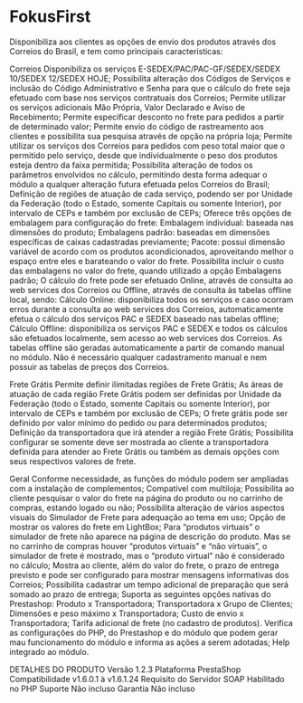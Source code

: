 # FokusFirst

Disponibiliza aos clientes as opções de envio dos produtos através dos Correios do Brasil, e tem como principais características:

Correios
Disponibiliza os serviços E-SEDEX/PAC/PAC-GF/SEDEX/SEDEX 10/SEDEX 12/SEDEX HOJE;
Possibilita alteração dos Códigos de Serviços e inclusão do Código Administrativo e Senha para que o cálculo do frete seja efetuado com base nos serviços contratuais dos Correios;
Permite utilizar os serviços adicionais Mão Própria, Valor Declarado e Aviso de Recebimento;
Permite especificar desconto no frete para pedidos a partir de determinado valor;
Permite envio do código de rastreamento aos clientes e possibilita sua pesquisa através de opção na própria loja;
Permite utilizar os serviços dos Correios para pedidos com peso total maior que o permitido pelo serviço, desde que individualmente o peso dos produtos esteja dentro da faixa permitida;
Possibilita alteração de todos os parâmetros envolvidos no cálculo, permitindo desta forma adequar o módulo a qualquer alteração futura efetuada pelos Correios do Brasil;
Definição de regiões de atuação de cada serviço, podendo ser por Unidade da Federação (todo o Estado, somente Capitais ou somente Interior), por intervalo de CEPs e também por exclusão de CEPs;
Oferece três opções de embalagem para configuração do frete:
Embalagem individual: baseada nas dimensões do produto;
Embalagens padrão: baseadas em dimensões específicas de caixas cadastradas previamente;
Pacote: possui dimensão variável de acordo com os produtos acondicionados, aproveitando melhor o espaço entre eles e barateando o valor do frete.
Possibilita incluir o custo das embalagens no valor do frete, quando utilizado a opção Embalagens padrão;
O cálculo do frete pode ser efetuado Online, através de consulta ao web services dos Correios ou Offline, através de consulta às tabelas offline local, sendo:
Cálculo Online: disponibiliza todos os serviços e caso ocorram erros durante a consulta ao web services dos Correios, automaticamente efetua o cálculo dos serviços PAC e SEDEX baseado nas tabelas offline;
Cálculo Offline: disponibiliza os serviços PAC e SEDEX e todos os cálculos são efetuados localmente, sem acesso ao web services dos Correios.
As tabelas offline são geradas automaticamente a partir de comando manual no módulo. Não é necessário qualquer cadastramento manual e nem possuir as tabelas de preços dos Correios.

Frete Grátis
Permite definir ilimitadas regiões de Frete Grátis;
As áreas de atuação de cada região Frete Grátis podem ser definidas por Unidade da Federação (todo o Estado, somente Capitais ou somente Interior), por intervalo de CEPs e também por exclusão de CEPs;
O frete grátis pode ser definido por valor mínimo do pedido ou para determinados produtos;
Definição da transportadora que irá atender a região Frete Grátis;
Possibilita configurar se somente deve ser mostrada ao cliente a transportadora definida para atender ao Frete Grátis ou também as demais opções com seus respectivos valores de frete.

Geral
Conforme necessidade, as funções do módulo podem ser ampliadas com a instalação de complementos;
Compatível com multiloja;
Possibilita ao cliente pesquisar o valor do frete na página do produto ou no carrinho de compras, estando logado ou não;
Possibilita alteração de vários aspectos visuais do Simulador de Frete para adequação ao tema em uso;
Opção de mostrar os valores do frete em LightBox;
Para “produtos virtuais” o simulador de frete não aparece na página de descrição do produto. Mas se no carrinho de compras houver “produtos virtuais” e “não virtuais”, o simulador de frete é mostrado, mas o “produto virtual” não é considerado no cálculo;
Mostra ao cliente, além do valor do frete, o prazo de entrega previsto e pode ser configurado para mostrar mensagens informativas dos Correios;
Possibilita cadastrar um tempo adicional de preparação que será somado ao prazo de entrega;
Suporta as seguintes opções nativas do Prestashop:
Produto x Transportadora;
Transportadora x Grupo de Clientes;
Dimensões e peso máximo x Transportadora;
Custo de envio x Transportadora;
Tarifa adicional de frete (no cadastro de produtos).
Verifica as configurações do PHP, do Prestashop e do módulo que podem gerar mau funcionamento do módulo e informa as ações a serem adotadas;
Help integrado ao módulo.

DETALHES DO PRODUTO
Versão
1.2.3
Plataforma
PrestaShop
Compatibilidade
v1.6.0.1 à v1.6.1.24
Requisito do Servidor
SOAP Habilitado no PHP
Suporte
Não incluso
Garantia
Não incluso
